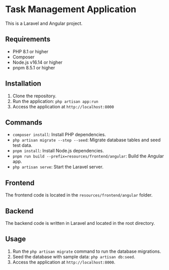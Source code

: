# Task Management Application

This is a Laravel and Angular project.

## Requirements

- PHP 8.1 or higher
- Composer
- Node.js v16.14 or higher
- pnpm 8.5.1 or higher

## Installation

1. Clone the repository.
2. Run the application: `php artisan app:run`
3. Access the application at `http://localhost:8000`

## Commands

- `composer install`: Install PHP dependencies.
- `php artisan migrate --step --seed`: Migrate database tables and seed test data.
- `pnpm install`: Install Node.js dependencies.
- `pnpm run build --prefix=resources/frontend/angular`: Build the Angular app.
- `php artisan serve`: Start the Laravel server.

## Frontend

The frontend code is located in the `resources/frontend/angular` folder.

## Backend

The backend code is written in Laravel and located in the root directory.

## Usage

1. Run the `php artisan migrate` command to run the database migrations.
2. Seed the database with sample data: `php artisan db:seed`.
3. Access the application at `http://localhost:8000`.
